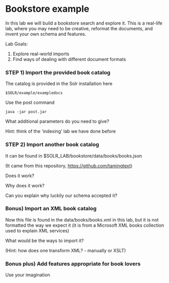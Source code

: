 # Bookstore example 

In this lab we will build a bookstore search and explore it.
This is a real-life lab, where you may need to be creative, reformat
the documents, and invent your own schema and features.

Lab Goals:

1. Explore real-world imports
2. Find ways of dealing with different document formats

### STEP 1) Import the provided book catalog

The catalog is provided in the Solr installation here

    $SOLR/example/exampledocs

Use the post command 

    java -jar post.jar
    
What additional parameters do you need to give? 

Hint: think of the 'indexing' lab we have done before

### STEP 2) Import another book catalog

It can be found in $SOLR_LAB/bookstore/data/books/books.json

(It came from this repository, https://github.com/tamingtext)

Does it work?

Why does it work? 

Can you explain why luckily our schema accepted it?

### Bonus) Import an XML book catalog

Now this file is found in the data/books/books.xml in this lab, but it is not formatted the way we expect it
(it is from a Microsoft XML books collection used to explain XML services)

What would be the ways to import it?

(Hint: how does one transform XML? - manually or XSLT)
    
### Bonus plus) Add features appropriate for book lovers

Use your imagination